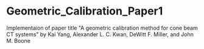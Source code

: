 # Geometric_Calibration_Paper1
Implementaion of paper title "A geometric calibration method for cone beam CT systems" by Kai Yang, Alexander L. C. Kwan, DeWitt F. Miller, and John M. Boone
